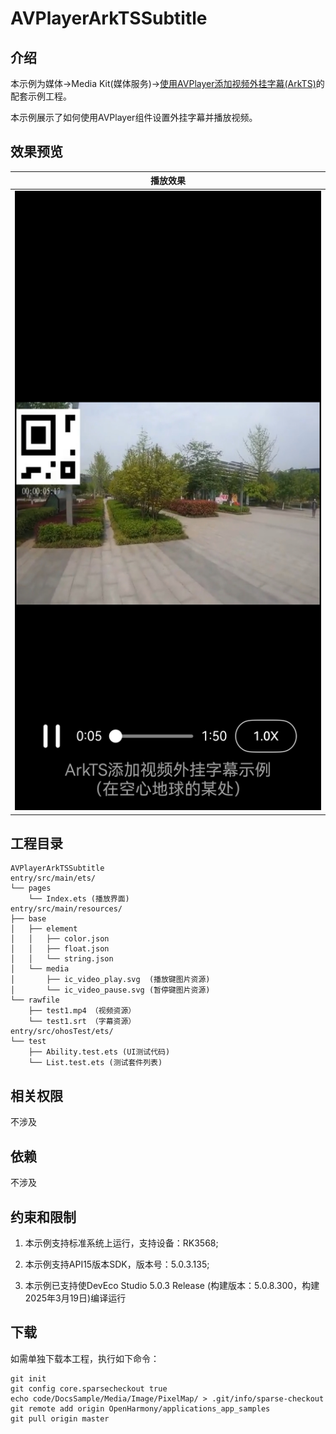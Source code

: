 # AVPlayerArkTSSubtitle

## 介绍

本示例为媒体->Media Kit(媒体服务)->[使用AVPlayer添加视频外挂字幕(ArkTS)](https://gitee.com/openharmony/docs/blob/master/zh-cn/application-dev/media/media/video-subtitle.md)的配套示例工程。 

本示例展示了如何使用AVPlayer组件设置外挂字幕并播放视频。

## 效果预览

| 播放效果                                      | 
| -------------------------------------------- | 
| ![AVPlayerArkTSSubtitle_1](./screenshots/AVPlayerArkTSSubtitle.jpeg) 


## 工程目录

```
AVPlayerArkTSSubtitle
entry/src/main/ets/
└── pages
    └── Index.ets (播放界面)
entry/src/main/resources/
├── base
│   ├── element
│   │   ├── color.json
│   │   ├── float.json
│   │   └── string.json
│   └── media
│       ├── ic_video_play.svg  (播放键图片资源)
│       └── ic_video_pause.svg (暂停键图片资源)
└── rawfile
    ├── test1.mp4 （视频资源）
    └── test1.srt （字幕资源）
entry/src/ohosTest/ets/
└── test
    ├── Ability.test.ets (UI测试代码)
    └── List.test.ets (测试套件列表)
```

## 相关权限

不涉及

## 依赖

不涉及

## 约束和限制

1. 本示例支持标准系统上运行，支持设备：RK3568;

2. 本示例支持API15版本SDK，版本号：5.0.3.135;
   
3. 本示例已支持使DevEco Studio 5.0.3 Release (构建版本：5.0.8.300，构建 2025年3月19日)编译运行

## 下载

如需单独下载本工程，执行如下命令：

```
git init
git config core.sparsecheckout true
echo code/DocsSample/Media/Image/PixelMap/ > .git/info/sparse-checkout
git remote add origin OpenHarmony/applications_app_samples
git pull origin master
```